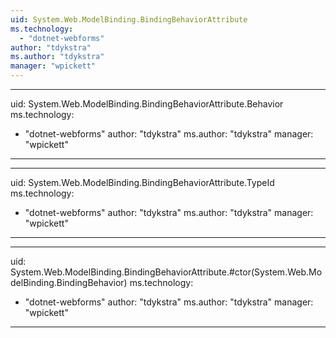 ```yaml
---
uid: System.Web.ModelBinding.BindingBehaviorAttribute
ms.technology: 
  - "dotnet-webforms"
author: "tdykstra"
ms.author: "tdykstra"
manager: "wpickett"
---
```


---
uid: System.Web.ModelBinding.BindingBehaviorAttribute.Behavior
ms.technology: 
  - "dotnet-webforms"
author: "tdykstra"
ms.author: "tdykstra"
manager: "wpickett"
---

---
uid: System.Web.ModelBinding.BindingBehaviorAttribute.TypeId
ms.technology: 
  - "dotnet-webforms"
author: "tdykstra"
ms.author: "tdykstra"
manager: "wpickett"
---

---
uid: System.Web.ModelBinding.BindingBehaviorAttribute.#ctor(System.Web.ModelBinding.BindingBehavior)
ms.technology: 
  - "dotnet-webforms"
author: "tdykstra"
ms.author: "tdykstra"
manager: "wpickett"
---
